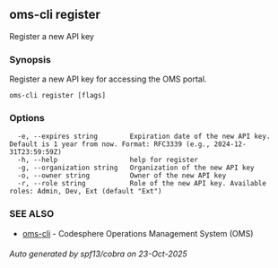 ## oms-cli register

Register a new API key

### Synopsis

Register a new API key for accessing the OMS portal.

```
oms-cli register [flags]
```

### Options

```
  -e, --expires string        Expiration date of the new API key. Default is 1 year from now. Format: RFC3339 (e.g., 2024-12-31T23:59:59Z)
  -h, --help                  help for register
  -g, --organization string   Organization of the new API key
  -o, --owner string          Owner of the new API key
  -r, --role string           Role of the new API key. Available roles: Admin, Dev, Ext (default "Ext")
```

### SEE ALSO

* [oms-cli](oms-cli.md)	 - Codesphere Operations Management System (OMS)

###### Auto generated by spf13/cobra on 23-Oct-2025
